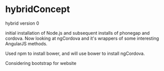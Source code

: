 hybridConcept
=============

hybrid version 0

initial installation of Node.js and subsequent installs of phonegap and cordova.
Now looking at ngCordova and it's wrappers of some interesting AngularJS methods.

Used npm to install bower, and will use bower to install ngCordova.

Considering bootstrap for website
